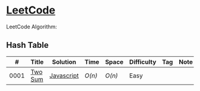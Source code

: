 # [LeetCode](https://leetcode.com/problemset/all/)

LeetCode Algorithm:

## Hash Table
|  #  | Title           |  Solution       |  Time           | Space           | Difficulty    | Tag          | Note| 
|-----|---------------- | --------------- | --------------- | --------------- | ------------- |--------------|-----|
0001| [Two Sum](https://leetcode.com/problems/two-sum/)      | [Javascript](./javascript\Sum_of_Two_Elments_in_Array.js)  | _O(n)_         | _O(n)_          | Easy         ||
